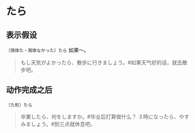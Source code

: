 # たら

## 表示假设

`〔简体た・简体なかった〕たら` 如果～。

> もし天気がよかったら、散歩に行きましょう。#如果天气好的话，就去散步吧。

## 动作完成之后

`〔た形〕たら`

> 卒業したら、何をしますか。#毕业后打算做什么？
> ３時になったら、やすみましょう。#到三点就休息吧。
